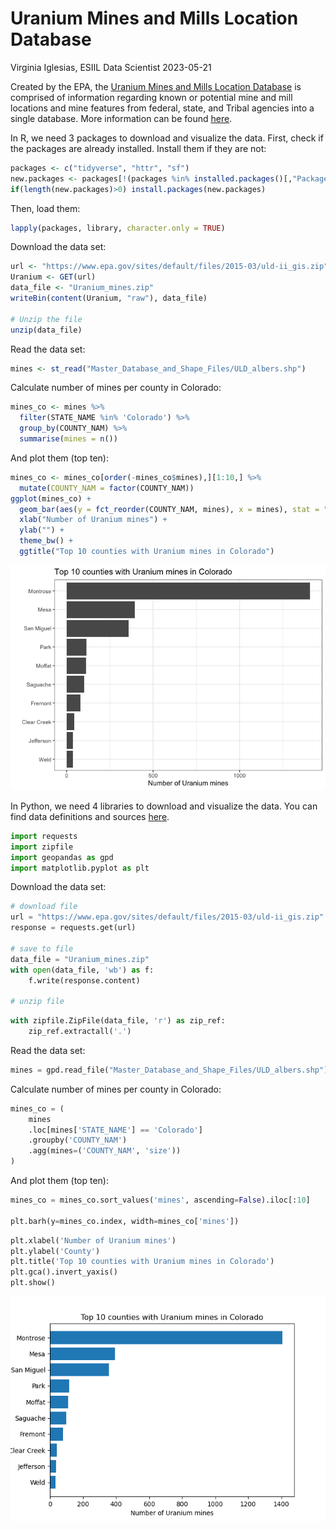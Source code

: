 Uranium Mines and Mills Location Database
================
Virginia Iglesias, ESIIL Data Scientist
2023-05-21

Created by the EPA, the [Uranium Mines and Mills Location
Database](https://www.epa.gov/radiation/uranium-mines-and-mills-location-database-0)
is comprised of information regarding known or potential mine and mill
locations and mine features from federal, state, and Tribal agencies
into a single database. More information can be found
[here](https://www.epa.gov/sites/default/files/2015-05/documents/402-r-05-009.pdf).

In R, we need 3 packages to download and visualize the data. First,
check if the packages are already installed. Install them if they are
not:

``` r
packages <- c("tidyverse", "httr", "sf") 
new.packages <- packages[!(packages %in% installed.packages()[,"Package"])] 
if(length(new.packages)>0) install.packages(new.packages)
```

Then, load them:

``` r
lapply(packages, library, character.only = TRUE)
```

Download the data set:

``` r
url <- "https://www.epa.gov/sites/default/files/2015-03/uld-ii_gis.zip" 
Uranium <- GET(url)
data_file <- "Uranium_mines.zip"
writeBin(content(Uranium, "raw"), data_file)

# Unzip the file 
unzip(data_file)
```

Read the data set:

``` r
mines <- st_read("Master_Database_and_Shape_Files/ULD_albers.shp")
```

Calculate number of mines per county in Colorado:

``` r
mines_co <- mines %>% 
  filter(STATE_NAME %in% 'Colorado') %>% 
  group_by(COUNTY_NAM) %>% 
  summarise(mines = n())
```

And plot them (top ten):

``` r
mines_co <- mines_co[order(-mines_co$mines),][1:10,] %>% 
  mutate(COUNTY_NAM = factor(COUNTY_NAM))
ggplot(mines_co) +
  geom_bar(aes(y = fct_reorder(COUNTY_NAM, mines), x = mines), stat = "identity") +
  xlab("Number of Uranium mines") +
  ylab("") +
  theme_bw() +
  ggtitle("Top 10 counties with Uranium mines in Colorado")
```

![](Uranium_mines_files/figure-gfm/unnamed-chunk-6-1.png)

In Python, we need 4 libraries to download and visualize the data. You
can find data definitions and sources
[here](https://www.epa.gov/sites/default/files/2015-05/documents/402-r-05-009.pdf).

``` python
import requests
import zipfile
import geopandas as gpd
import matplotlib.pyplot as plt
```

Download the data set:

``` python
# download file
url = "https://www.epa.gov/sites/default/files/2015-03/uld-ii_gis.zip"
response = requests.get(url)

# save to file
data_file = "Uranium_mines.zip"
with open(data_file, 'wb') as f:
    f.write(response.content)

# unzip file
```

``` python
with zipfile.ZipFile(data_file, 'r') as zip_ref:
    zip_ref.extractall('.')
```

Read the data set:

``` python
mines = gpd.read_file("Master_Database_and_Shape_Files/ULD_albers.shp")
```

Calculate number of mines per county in Colorado:

``` python
mines_co = (
    mines
    .loc[mines['STATE_NAME'] == 'Colorado']
    .groupby('COUNTY_NAM')
    .agg(mines=('COUNTY_NAM', 'size'))
)
```

And plot them (top ten):

``` python
mines_co = mines_co.sort_values('mines', ascending=False).iloc[:10]

plt.barh(y=mines_co.index, width=mines_co['mines'])
```

``` python
plt.xlabel('Number of Uranium mines')
plt.ylabel('County')
plt.title('Top 10 counties with Uranium mines in Colorado')
plt.gca().invert_yaxis()
plt.show()
```

![](Uranium_mines_files/figure-gfm/unnamed-chunk-11-1.png)

